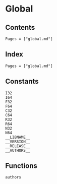# Global

## Contents

```@contents
Pages = ["global.md"]
```

## Index

```@index
Pages = ["global.md"]
```

## Constants

```@docs
I32
I64
F32
F64
C32
C64
R32
R64
N32
N64
__LIBNAME__
__VERSION__
__RELEASE__
__AUTHORS__
```

## Functions

```@docs
authors
```
